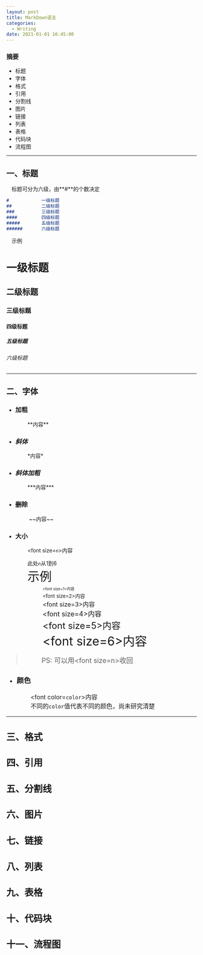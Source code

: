 ```yaml
---
layout: post
title: MarkDown语法
categories:
  - Writing
date: 2021-01-01 16:45:00
---
```


### 摘要
+ 标题
+ 字体
+ 格式
+ 引用
+ 分割线
+ 图片
+ 链接
+ 列表
+ 表格
+ 代码块
+ 流程图

***

## 一、标题

&emsp;标题可分为六级，由**\#**的个数决定<br>
```markdown
#            一级标题
##           二级标题
###          三级标题
####         四级标题
#####        五级标题
######       六级标题
```
&emsp;示例
# 一级标题
## 二级标题
### 三级标题
#### 四级标题
##### 五级标题
###### 六级标题

***

## 二、字体

+ ### **加粗**
&emsp;&emsp;&emsp;&emsp;\*\*内容\*\*<br>
+ ### *斜体*
&emsp;&emsp;&emsp;&emsp;\*内容\*<br>
+ ### ***斜体加粗***
&emsp;&emsp;&emsp;&emsp;\*\*\*内容\*\*\*<br>
+ ### ~~删除~~
&emsp;&emsp;&emsp;&emsp; \~\~内容\~\~<br>
+ ### 大小
&emsp;&emsp;&emsp;&emsp;\<font size=`n`>内容

&emsp;&emsp;&emsp;&emsp;此处`n`从1到6<br>
&emsp;&emsp;&emsp;&emsp;<font size=6>示例<font size=3><br>
&emsp;&emsp;&emsp;&emsp;&emsp;&emsp;<font size=1>\<font size=1>内容<font size=3><br>
&emsp;&emsp;&emsp;&emsp;&emsp;&emsp;<font size=2>\<font size=2>内容<font size=3><br>
&emsp;&emsp;&emsp;&emsp;&emsp;&emsp;<font size=3>\<font size=3>内容<font size=3><br>
&emsp;&emsp;&emsp;&emsp;&emsp;&emsp;<font size=4>\<font size=4>内容<font size=3><br>
&emsp;&emsp;&emsp;&emsp;&emsp;&emsp;<font size=5>\<font size=5>内容<font size=3><br>
&emsp;&emsp;&emsp;&emsp;&emsp;&emsp;<font size=6>\<font size=6>内容<font size=3><br>
> &emsp;&emsp;&emsp;<font size=4>PS: 可以用\<font size=n>收回<font size=3>
+ ### 颜色
&emsp;&emsp;&emsp;&emsp;\<font color=`color`>内容<br>
&emsp;&emsp;&emsp;&emsp;不同的`color`值代表不同的颜色，尚未研究清楚

***

## 三、格式
## 四、引用
## 五、分割线
## 六、图片
## 七、链接
## 八、列表
## 九、表格
## 十、代码块
## 十一、流程图